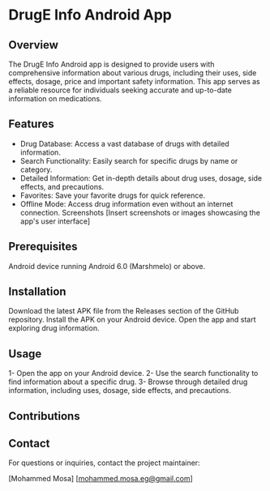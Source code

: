 # DrugE Info Android App
## Overview
The DrugE Info Android app is designed to provide users with comprehensive information about various drugs,
including their uses, side effects, dosage, price and important safety information.
This app serves as a reliable resource for individuals seeking accurate and up-to-date information on medications.

## Features
- Drug Database: Access a vast database of drugs with detailed information.
- Search Functionality: Easily search for specific drugs by name or category.
- Detailed Information: Get in-depth details about drug uses, dosage, side effects, and precautions.
- Favorites: Save your favorite drugs for quick reference.
- Offline Mode: Access drug information even without an internet connection.
Screenshots
[Insert screenshots or images showcasing the app's user interface]

## Prerequisites
Android device running Android 6.0 (Marshmelo) or above.
## Installation
Download the latest APK file from the Releases section of the GitHub repository.
Install the APK on your Android device.
Open the app and start exploring drug information.
## Usage
1- Open the app on your Android device.
2- Use the search functionality to find information about a specific drug.
3- Browse through detailed drug information, including uses, dosage, side effects, and precautions.
## Contributions

## Contact
For questions or inquiries, contact the project maintainer:

[Mohammed Mosa]
[mohammed.mosa.eg@gmail.com]
